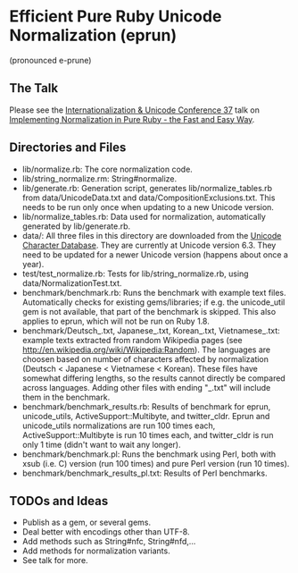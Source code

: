 Efficient Pure Ruby Unicode Normalization (eprun)
=================================================

(pronounced e-prune)

The Talk
--------

Please see the
[Internationalization & Unicode Conference 37](http://www.unicodeconference.org/)
talk on
[Implementing Normalization in Pure Ruby - the Fast and Easy Way](http://www.sw.it.aoyama.ac.jp/2013/pub/RubyNorm/).

Directories and Files
---------------------

*   lib/normalize.rb: The core normalization code.
*   lib/string_normalize.rm: String#normalize.
*   lib/generate.rb: Generation script, generates lib/normalize_tables.rb
    from data/UnicodeData.txt and data/CompositionExclusions.txt.
    This needs to be run only once when updating to a new Unicode version.
*   lib/normalize_tables.rb: Data used for normalization,
    automatically generated by lib/generate.rb.
*   data/: All three files in this directory are downloaded from the
    [Unicode Character Database](http://www.unicode.org/Public/UCD/latest/ucd/).
    They are currently at Unicode version 6.3. They need to be updated for
    a newer Unicode version (happens about once a year).
*   test/test_normalize.rb: Tests for lib/string_normalize.rb,
    using data/NormalizationTest.txt.
*   benchmark/benchmark.rb: Runs the benchmark with example text files.
    Automatically checks for existing gems/libraries; if e.g. the unicode_util
    gem is not available, that part of the benchmark is skipped.
    This also applies to eprun, which will not be run on Ruby 1.8.
*   benchmark/Deutsch_.txt, Japanese_.txt, Korean_.txt, Vietnamese_.txt:
    example texts extracted from random Wikipedia pages
    (see http://en.wikipedia.org/wiki/Wikipedia:Random).
    The languages are choosen based on number of characters affected
    by normalization (Deutsch < Japanese < Vietnamese < Korean).
    These files have somewhat differing lengths,
    so the results cannot directly be compared across languages.
    Adding other files with ending "_.txt" will include them in
    the benchmark.
*   benchmark/benchmark_results.rb:
    Results of benchmark for eprun, unicode_utils,
    ActiveSupport::Multibyte, and twitter_cldr.
    Eprun and unicode_utils normalizations are run 100 times each,
    ActiveSupport::Multibyte is run 10 times each, and
    twitter_cldr is run only 1 time (didn't want to wait any longer).
*   benchmark/benchmark.pl: Runs the benchmark using Perl, both with
    xsub (i.e. C) version (run 100 times) and pure Perl version
    (run 10 times).
*   benchmark/benchmark_results_pl.txt: Results of Perl benchmarks.

TODOs and Ideas
---------------
*   Publish as a gem, or several gems.
*   Deal better with encodings other than UTF-8.
*   Add methods such as String#nfc, String#nfd,...
*   Add methods for normalization variants.
*   See talk for more.
